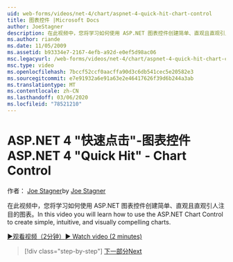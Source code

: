 ```yaml
---
uid: web-forms/videos/net-4/chart/aspnet-4-quick-hit-chart-control
title: 图表控件 |Microsoft Docs
author: JoeStagner
description: 在此视频中，您将学习如何使用 ASP.NET 图表控件创建简单、直观且直观引人注目的图表。
ms.author: riande
ms.date: 11/05/2009
ms.assetid: b93334e7-2167-4efb-a92d-e0ef5d98ac06
msc.legacyurl: /web-forms/videos/net-4/chart/aspnet-4-quick-hit-chart-control
msc.type: video
ms.openlocfilehash: 7bccf52ccf0aacffa90d3c6db541cec5e20582e3
ms.sourcegitcommit: e7e91932a6e91a63e2e46417626f39d6b244a3ab
ms.translationtype: MT
ms.contentlocale: zh-CN
ms.lasthandoff: 03/06/2020
ms.locfileid: "78521210"
---
```

# <a name="aspnet-4-quick-hit---chart-control"></a><span data-ttu-id="26e17-103">ASP.NET 4 "快速点击"-图表控件</span><span class="sxs-lookup"><span data-stu-id="26e17-103">ASP.NET 4 "Quick Hit" - Chart Control</span></span>

<span data-ttu-id="26e17-104">作者： [Joe Stagner](https://github.com/JoeStagner)</span><span class="sxs-lookup"><span data-stu-id="26e17-104">by [Joe Stagner](https://github.com/JoeStagner)</span></span>

<span data-ttu-id="26e17-105">在此视频中，您将学习如何使用 ASP.NET 图表控件创建简单、直观且直观引人注目的图表。</span><span class="sxs-lookup"><span data-stu-id="26e17-105">In this video you will learn how to use the ASP.NET Chart Control to create simple, intuitive, and visually compelling charts.</span></span> 

[<span data-ttu-id="26e17-106">&#9654;观看视频（2分钟）</span><span class="sxs-lookup"><span data-stu-id="26e17-106">&#9654; Watch video (2 minutes)</span></span>](https://channel9.msdn.com/Blogs/ASP-NET-Site-Videos/aspnet-4-quick-hit-chart-control)

> [!div class="step-by-step"]
> [<span data-ttu-id="26e17-107">下一部分</span><span class="sxs-lookup"><span data-stu-id="26e17-107">Next</span></span>](aspnet-4-how-do-i-introducing-the-new-chart-control-in-visual-studio-2010.md)
